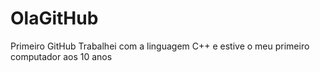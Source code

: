 # OlaGitHub
Primeiro GitHub
Trabalhei com a linguagem C++ e estive o meu primeiro computador aos 10 anos
